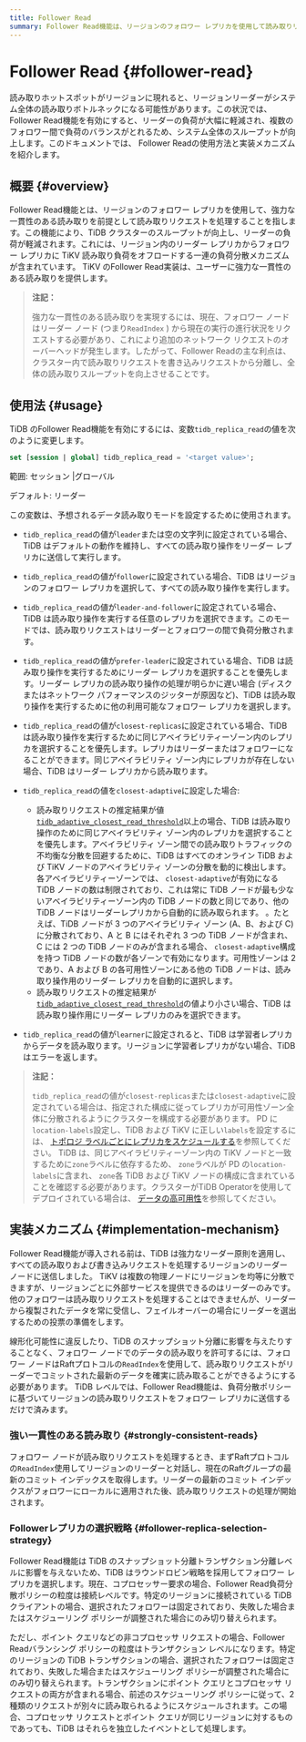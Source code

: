 ```yaml
---
title: Follower Read
summary: Follower Read機能は、リージョンのフォロワー レプリカを使用して読み取りリクエストを処理し、リーダーの負荷を軽減します。これにより、システム全体のスループットが向上します。使用法は、変数`tidb_replica_read`の値を変更することで有効になります。実装メカニズムでは、フォロワー ノードが強力な一貫性のある読み取りを提供し、フォロワー レプリカの選択にはラウンドロビン戦略が採用されます。
---
```


# Follower Read {#follower-read}

読み取りホットスポットがリージョンに現れると、リージョンリーダーがシステム全体の読み取りボトルネックになる可能性があります。この状況では、Follower Read機能を有効にすると、リーダーの負荷が大幅に軽減され、複数のフォロワー間で負荷のバランスがとれるため、システム全体のスループットが向上します。このドキュメントでは、 Follower Readの使用方法と実装メカニズムを紹介します。

## 概要 {#overview}

Follower Read機能とは、リージョンのフォロワー レプリカを使用して、強力な一貫性のある読み取りを前提として読み取りリクエストを処理することを指します。この機能により、TiDB クラスターのスループットが向上し、リーダーの負荷が軽減されます。これには、リージョン内のリーダー レプリカからフォロワー レプリカに TiKV 読み取り負荷をオフロードする一連の負荷分散メカニズムが含まれています。 TiKV のFollower Read実装は、ユーザーに強力な一貫性のある読み取りを提供します。

> **注記：**
>
> 強力な一貫性のある読み取りを実現するには、現在、フォロワー ノードはリーダー ノード (つまり`ReadIndex` ) から現在の実行の進行状況をリクエストする必要があり、これにより追加のネットワーク リクエストのオーバーヘッドが発生します。したがって、Follower Readの主な利点は、クラスター内で読み取りリクエストを書き込みリクエストから分離し、全体の読み取りスループットを向上させることです。

## 使用法 {#usage}

TiDB のFollower Read機能を有効にするには、変数`tidb_replica_read`の値を次のように変更します。

```sql
set [session | global] tidb_replica_read = '<target value>';
```

範囲: セッション |グローバル

デフォルト: リーダー

この変数は、予想されるデータ読み取りモードを設定するために使用されます。

-   `tidb_replica_read`の値が`leader`または空の文字列に設定されている場合、TiDB はデフォルトの動作を維持し、すべての読み取り操作をリーダー レプリカに送信して実行します。

-   `tidb_replica_read`の値が`follower`に設定されている場合、TiDB はリージョンのフォロワー レプリカを選択して、すべての読み取り操作を実行します。

-   `tidb_replica_read`の値が`leader-and-follower`に設定されている場合、TiDB は読み取り操作を実行する任意のレプリカを選択できます。このモードでは、読み取りリクエストはリーダーとフォロワーの間で負荷分散されます。

-   `tidb_replica_read`の値が`prefer-leader`に設定されている場合、TiDB は読み取り操作を実行するためにリーダー レプリカを選択することを優先します。リーダー レプリカの読み取り操作の処理が明らかに遅い場合 (ディスクまたはネットワーク パフォーマンスのジッターが原因など)、TiDB は読み取り操作を実行するために他の利用可能なフォロワー レプリカを選択します。

-   `tidb_replica_read`の値が`closest-replicas`に設定されている場合、TiDB は読み取り操作を実行するために同じアベイラビリティーゾーン内のレプリカを選択することを優先します。レプリカはリーダーまたはフォロワーになることができます。同じアベイラビリティ ゾーン内にレプリカが存在しない場合、TiDB はリーダー レプリカから読み取ります。

-   `tidb_replica_read`の値を`closest-adaptive`に設定した場合:

    -   読み取りリクエストの推定結果が値[`tidb_adaptive_closest_read_threshold`](/system-variables.md#tidb_adaptive_closest_read_threshold-new-in-v630)以上の場合、TiDB は読み取り操作のために同じアベイラビリティ ゾーン内のレプリカを選択することを優先します。アベイラビリティ ゾーン間での読み取りトラフィックの不均衡な分散を回避するために、TiDB はすべてのオンライン TiDB および TiKV ノードのアベイラビリティ ゾーンの分散を動的に検出します。各アベイラビリティーゾーンでは、 `closest-adaptive`が有効になる TiDB ノードの数は制限されており、これは常に TiDB ノードが最も少ないアベイラビリティーゾーン内の TiDB ノードの数と同じであり、他の TiDB ノードはリーダーレプリカから自動的に読み取られます。 。たとえば、TiDB ノードが 3 つのアベイラビリティ ゾーン (A、B、および C) に分散されており、A と B にはそれぞれ 3 つの TiDB ノードが含まれ、C には 2 つの TiDB ノードのみが含まれる場合、 `closest-adaptive`構成を持つ TiDB ノードの数が各ゾーンで有効になります。可用性ゾーンは 2 であり、A および B の各可用性ゾーンにある他の TiDB ノードは、読み取り操作用のリーダー レプリカを自動的に選択します。
    -   読み取りリクエストの推定結果が[`tidb_adaptive_closest_read_threshold`](/system-variables.md#tidb_adaptive_closest_read_threshold-new-in-v630)の値より小さい場合、TiDB は読み取り操作用にリーダー レプリカのみを選択できます。

-   `tidb_replica_read`の値が`learner`に設定されると、TiDB は学習者レプリカからデータを読み取ります。リージョンに学習者レプリカがない場合、TiDB はエラーを返します。

<CustomContent platform="tidb">

> **注記：**
>
> `tidb_replica_read`の値が`closest-replicas`または`closest-adaptive`に設定されている場合は、指定された構成に従ってレプリカが可用性ゾーン全体に分散されるようにクラスターを構成する必要があります。 PD に`location-labels`設定し、TiDB および TiKV に正しい`labels`を設定するには、 [トポロジ ラベルごとにレプリカをスケジュールする](/schedule-replicas-by-topology-labels.md)を参照してください。 TiDB は、同じアベイラビリティーゾーン内の TiKV ノードと一致するために`zone`ラベルに依存するため、 `zone`ラベルが PD の`location-labels`に含まれ、 `zone`各 TiDB および TiKV ノードの構成に含まれていることを確認する必要があります。クラスターがTiDB Operatorを使用してデプロイされている場合は、 [データの高可用性](https://docs.pingcap.com/tidb-in-kubernetes/v1.4/configure-a-tidb-cluster#high-availability-of-data)を参照してください。

</CustomContent>

## 実装メカニズム {#implementation-mechanism}

Follower Read機能が導入される前は、TiDB は強力なリーダー原則を適用し、すべての読み取りおよび書き込みリクエストを処理するリージョンのリーダー ノードに送信しました。 TiKV は複数の物理ノードにリージョンを均等に分散できますが、リージョンごとに外部サービスを提供できるのはリーダーのみです。他のフォロワーは読み取りリクエストを処理することはできませんが、リーダーから複製されたデータを常に受信し、フェイルオーバーの場合にリーダーを選出するための投票の準備をします。

線形化可能性に違反したり、TiDB のスナップショット分離に影響を与えたりすることなく、フォロワー ノードでのデータの読み取りを許可するには、フォロワー ノードはRaftプロトコルの`ReadIndex`を使用して、読み取りリクエストがリーダーでコミットされた最新のデータを確実に読み取ることができるようにする必要があります。 TiDB レベルでは、Follower Read機能は、負荷分散ポリシーに基づいてリージョンの読み取りリクエストをフォロワー レプリカに送信するだけで済みます。

### 強い一貫性のある読み取り {#strongly-consistent-reads}

フォロワー ノードが読み取りリクエストを処理するとき、まずRaftプロトコルの`ReadIndex`使用してリージョンのリーダーと対話し、現在のRaftグループの最新のコミット インデックスを取得します。リーダーの最新のコミット インデックスがフォロワーにローカルに適用された後、読み取りリクエストの処理が開始されます。

### Followerレプリカの選択戦略 {#follower-replica-selection-strategy}

Follower Read機能は TiDB のスナップショット分離トランザクション分離レベルに影響を与えないため、TiDB はラウンドロビン戦略を採用してフォロワー レプリカを選択します。現在、コプロセッサー要求の場合、Follower Read負荷分散ポリシーの粒度は接続レベルです。特定のリージョンに接続されている TiDB クライアントの場合、選択されたフォロワーは固定されており、失敗した場合またはスケジューリング ポリシーが調整された場合にのみ切り替えられます。

ただし、ポイント クエリなどの非コプロセッサ リクエストの場合、Follower Readバランシング ポリシーの粒度はトランザクション レベルになります。特定のリージョンの TiDB トランザクションの場合、選択されたフォロワーは固定されており、失敗した場合またはスケジューリング ポリシーが調整された場合にのみ切り替えられます。トランザクションにポイント クエリとコプロセッサ リクエストの両方が含まれる場合、前述のスケジューリング ポリシーに従って、2 種類のリクエストが別々に読み取られるようにスケジュールされます。この場合、コプロセッサ リクエストとポイント クエリが同じリージョンに対するものであっても、TiDB はそれらを独立したイベントとして処理します。
